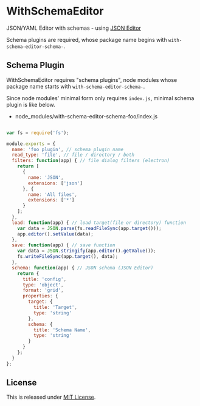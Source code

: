 WithSchemaEditor
===================

JSON/YAML Editor with schemas - using [JSON Editor](https://github.com/jdorn/json-editor)

Schema plugins are required, whose package name begins with `with-schema-editor-schema-`.

Schema Plugin
-------------------
WithSchemaEditor requires "schema plugins", node modules whose package name starts with `with-schema-editor-schema-`.

Since node modules' minimal form only requires `index.js`, minimal schema plugin is like below.

- node_modules/with-schema-editor-schema-foo/index.js
```javascript

var fs = require('fs');

module.exports = {
  name: 'foo plugin', // schema plugin name
  read_type: 'file', // file / directory / both
  filters: function(app) { // file dialog filters (electron)
    return [
      {
        name: 'JSON',
        extensions: ['json']
      }, {
        name: 'All files',
        extensions: ['*']
      }
    ];
  },
  load: function(app) { // load target(file or directory) function
    var data = JSON.parse(fs.readFileSync(app.target()));
    app.editor().setValue(data);
  },
  save: function(app) { // save function
    var data = JSON.stringify(app.editor().getValue());
    fs.writeFileSync(app.target(), data);
  },
  schema: function(app) { // JSON schema (JSON Editor)
    return {
      title: 'config',
      type: 'object',
      format: 'grid',
      properties: {
        target: {
          title: 'Target',
          type: 'string'
        },
        schema: {
          title: 'Schema Name',
          type: 'string'
        }
      }
    };
  }
};
```

License
-------------------
This is released under [MIT License](http://narazaka.net/license/MIT?2015).
